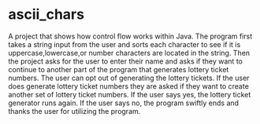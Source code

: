 # ascii_chars
A project that shows how control flow works within Java.
The program first takes a string input from the user and sorts each character to see if
it is uppercase,lowercase,or number characters are located in the string.
Then the project asks for the user to enter their name and asks if they want
to continue to another part of the program that generates lottery ticket numbers.
The user can opt out of generating the lottery tickets. If the user does
generate lottery ticket numbers they are asked if they want to create another
set of lottery ticket numbers. If the user says yes, the lottery ticket generator runs again.
If the user says no, the program swiftly ends and thanks the user for utilizing the program.

